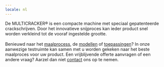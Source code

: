 ```yaml
---
locale: nl
---
```

De MULTICRACKER® is een compacte machine met speciaal gepatenteerde crackschrijven. Door het innovatieve snijproces kan ieder product snel worden verkleind tot de vooraf ingestelde grootte.<br/>
<br/>
Benieuwd naar het [maalprocess](/maalproces), de [modellen](/modellen) of [toepassingen](/toepassingen)? In onze aanwezige testruimte kan samen met u worden gekeken naar het beste maalproces voor uw product. Een vrijblijvende offerte aanvragen of een andere vraag? Aarzel dan niet [contact](/contact) ons op te nemen.